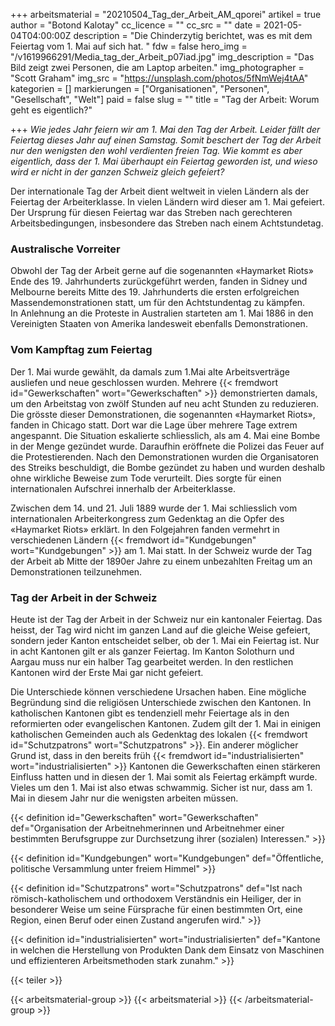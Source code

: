 +++
arbeitsmaterial = "20210504_Tag_der_Arbeit_AM_qporei"
artikel = true
author = "Botond Kalotay"
cc_licence = ""
cc_src = ""
date = 2021-05-04T04:00:00Z
description = "Die Chinderzytig berichtet, was es mit dem Feiertag vom 1. Mai auf sich hat. "
fdw = false
hero_img = "/v1619966291/Media_tag_der_Arbeit_p07iad.jpg"
img_description = "Das Bild zeigt zwei Personen, die am Laptop arbeiten."
img_photographer = "Scott Graham"
img_src = "https://unsplash.com/photos/5fNmWej4tAA"
kategorien = []
markierungen = ["Organisationen", "Personen", "Gesellschaft", "Welt"]
paid = false
slug = ""
title = "Tag der Arbeit: Worum geht es eigentlich?"

+++
_Wie jedes Jahr feiern wir am 1. Mai den Tag der Arbeit. Leider fällt der Feiertag dieses Jahr auf einen Samstag. Somit beschert der Tag der Arbeit nur den wenigsten den wohl verdienten freien Tag. Wie kommt es aber eigentlich, dass der 1. Mai überhaupt ein Feiertag geworden ist, und wieso wird er nicht in der ganzen Schweiz gleich gefeiert?_

Der internationale Tag der Arbeit dient weltweit in vielen Ländern als der Feiertag der Arbeiterklasse. In vielen Ländern wird dieser am 1. Mai gefeiert. Der Ursprung für diesen Feiertag war das Streben nach gerechteren Arbeitsbedingungen, insbesondere das Streben nach einem Achtstundetag.

### Australische Vorreiter

Obwohl der Tag der Arbeit gerne auf die sogenannten «Haymarket Riots» Ende des 19. Jahrhunderts zurückgeführt werden, fanden in Sidney und Melbourne bereits Mitte des 19. Jahrhunderts die ersten erfolgreichen Massendemonstrationen statt, um für den Achtstundentag zu kämpfen.  
In Anlehnung an die Proteste in Australien starteten am 1. Mai 1886 in den Vereinigten Staaten von Amerika landesweit ebenfalls Demonstrationen.

### Vom Kampftag zum Feiertag

Der 1. Mai wurde gewählt, da damals zum 1.Mai alte Arbeitsverträge ausliefen und neue geschlossen wurden. Mehrere {{< fremdwort id="Gewerkschaften" wort="Gewerkschaften" >}} demonstrierten damals, um den Arbeitstag von zwölf Stunden auf neu acht Stunden zu reduzieren. Die grösste dieser Demonstrationen, die sogenannten «Haymarket Riots», fanden in Chicago statt. Dort war die Lage über mehrere Tage extrem angespannt. Die Situation eskalierte schliesslich, als am 4. Mai eine Bombe in der Menge gezündet wurde. Daraufhin eröffnete die Polizei das Feuer auf die Protestierenden. Nach den Demonstrationen wurden die Organisatoren des Streiks beschuldigt, die Bombe gezündet zu haben und wurden deshalb ohne wirkliche Beweise zum Tode verurteilt. Dies sorgte für einen internationalen Aufschrei innerhalb der Arbeiterklasse.

Zwischen dem 14. und 21. Juli 1889 wurde der 1. Mai schliesslich vom internationalen Arbeiterkongress zum Gedenktag an die Opfer des «Haymarket Riots» erklärt. In den Folgejahren fanden vermehrt in verschiedenen Ländern {{< fremdwort id="Kundgebungen" wort="Kundgebungen" >}} am 1. Mai statt. In der Schweiz wurde der Tag der Arbeit ab Mitte der 1890er Jahre zu einem unbezahlten Freitag um an Demonstrationen teilzunehmen.

### Tag der Arbeit in der Schweiz

Heute ist der Tag der Arbeit in der Schweiz nur ein kantonaler Feiertag. Das heisst, der Tag wird nicht im ganzen Land auf die gleiche Weise gefeiert, sondern jeder Kanton entscheidet selber, ob der 1. Mai ein Feiertag ist. Nur in acht Kantonen gilt er als ganzer Feiertag. Im Kanton Solothurn und Aargau muss nur ein halber Tag gearbeitet werden. In den restlichen Kantonen wird der Erste Mai gar nicht gefeiert.

Die Unterschiede können verschiedene Ursachen haben. Eine mögliche Begründung sind die religiösen Unterschiede zwischen den Kantonen. In katholischen Kantonen gibt es tendenziell mehr Feiertage als in den reformierten oder evangelischen Kantonen. Zudem gilt der 1. Mai in einigen katholischen Gemeinden auch als Gedenktag des lokalen {{< fremdwort id="Schutzpatrons" wort="Schutzpatrons" >}}. Ein anderer möglicher Grund ist, dass in den bereits früh {{< fremdwort id="industrialisierten" wort="industrialisierten" >}} Kantonen die Gewerkschaften einen stärkeren Einfluss hatten und in diesen der 1. Mai somit als Feiertag erkämpft wurde.  
Vieles um den 1. Mai ist also etwas schwammig. Sicher ist nur, dass am 1. Mai in diesem Jahr nur die wenigsten arbeiten müssen.

{{< definition id="Gewerkschaften" wort="Gewerkschaften" def="Organisation der Arbeitnehmerinnen und Arbeitnehmer einer bestimmten Berufsgruppe zur Durchsetzung ihrer (sozialen) Interessen." >}}

{{< definition id="Kundgebungen" wort="Kundgebungen" def="Öffentliche, politische Versammlung unter freiem Himmel" >}}

{{< definition id="Schutzpatrons" wort="Schutzpatrons" def="Ist nach römisch-katholischem und orthodoxem Verständnis ein Heiliger, der in besonderer Weise um seine Fürsprache für einen bestimmten Ort, eine Region, einen Beruf oder einen Zustand angerufen wird." >}}

{{< definition id="industrialisierten" wort="industrialisierten" def="Kantone in welchen die Herstellung von Produkten Dank dem Einsatz von Maschinen und effizienteren Arbeitsmethoden stark zunahm." >}}

{{< teiler >}}

{{< arbeitsmaterial-group >}}
{{< arbeitsmaterial >}}
{{< /arbeitsmaterial-group >}}
